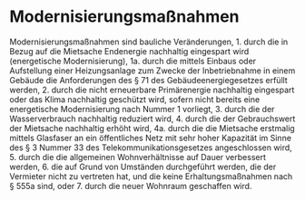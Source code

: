 # Modernisierungsmaßnahmen

Modernisierungsmaßnahmen sind bauliche Veränderungen,  1.
 durch die in Bezug auf die Mietsache Endenergie nachhaltig eingespart wird (energetische Modernisierung),
 1a.
 durch die mittels Einbaus oder Aufstellung einer Heizungsanlage zum Zwecke der Inbetriebnahme in einem Gebäude die Anforderungen des § 71 des Gebäudeenergiegesetzes erfüllt werden,
 2.
 durch die nicht erneuerbare Primärenergie nachhaltig eingespart oder das Klima nachhaltig geschützt wird, sofern nicht bereits eine energetische Modernisierung nach Nummer 1 vorliegt,
 3.
 durch die der Wasserverbrauch nachhaltig reduziert wird,
 4.
 durch die der Gebrauchswert der Mietsache nachhaltig erhöht wird,
 4a.
 durch die die Mietsache erstmalig mittels Glasfaser an ein öffentliches Netz mit sehr hoher Kapazität im Sinne des § 3 Nummer 33 des Telekommunikationsgesetzes angeschlossen wird,
 5.
 durch die die allgemeinen Wohnverhältnisse auf Dauer verbessert werden,
 6.
 die auf Grund von Umständen durchgeführt werden, die der Vermieter nicht zu vertreten hat, und die keine Erhaltungsmaßnahmen nach § 555a sind, oder
 7.
 durch die neuer Wohnraum geschaffen wird.
 

